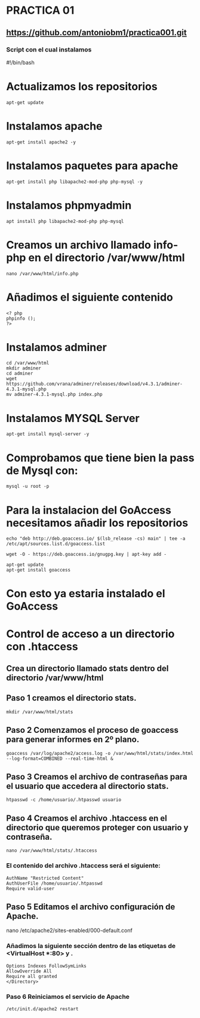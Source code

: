 # PRACTICA 01
## https://github.com/antoniobm1/practica001.git

### Script con el cual instalamos

#!/bin/bash
# Actualizamos los repositorios
```
apt-get update
```

# Instalamos apache
```
apt-get install apache2 -y
```

# Instalamos paquetes para apache
```
apt-get install php libapache2-mod-php php-mysql -y
```

# Instalamos phpmyadmin
```
apt install php libapache2-mod-php php-mysql
```

# Creamos un archivo llamado info-php en el directorio /var/www/html

```
nano /var/www/html/info.php
```

# Añadimos el siguiente contenido
```
<? php
phpinfo ();
?>
```

# Instalamos adminer
```
cd /var/www/html
mkdir adminer
cd adminer
wget https://github.com/vrana/adminer/releases/download/v4.3.1/adminer-4.3.1-mysql.php 
mv adminer-4.3.1-mysql.php index.php
```

# Instalamos MYSQL Server
```
apt-get install mysql-server -y
```

# Comprobamos que tiene bien la pass de Mysql con: 
```
mysql -u root -p
```

# Para la instalacion del GoAccess necesitamos añadir los repositorios
```
echo "deb http://deb.goaccess.io/ $(lsb_release -cs) main" | tee -a /etc/apt/sources.list.d/goaccess.list

wget -O - https://deb.goaccess.io/gnugpg.key | apt-key add -
```
```
apt-get update
apt-get install goaccess
```

# Con esto ya estaria instalado el GoAccess

# Control de acceso a un directorio con .htaccess
## Crea un directorio llamado stats dentro del directorio /var/www/html

## Paso 1 creamos el directorio stats.
```
mkdir /var/www/html/stats
```

## Paso 2 Comenzamos el proceso de goaccess para generar informes en 2º plano.
```
goaccess /var/log/apache2/access.log -o /var/www/html/stats/index.html --log-format=COMBINED --real-time-html &
```

## Paso 3 Creamos el archivo de contraseñas para el usuario que accedera al directorio stats.
```
htpasswd -c /home/usuario/.htpasswd usuario
```

## Paso 4 Creamos el archivo .htaccess en el directorio que queremos proteger con usuario y contraseña.
```
nano /var/www/html/stats/.htaccess
```

### El contenido del archivo .htaccess será el siguiente:
```AuthType Basic
AuthName "Restricted Content"
AuthUserFile /home/usuario/.htpasswd
Require valid-user
```

## Paso 5  Editamos el archivo configuración de Apache.
nano /etc/apache2/sites-enabled/000-default.conf

### Añadimos la siguiente sección dentro de las etiquetas de <VirtualHost *:80> y </VirtualHost>.
```<Directory "/var/www/html/stats">
Options Indexes FollowSymLinks
AllowOverride All
Require all granted
</Directory>
```


### Paso 6 Reiniciamos el servicio de Apache
```
/etc/init.d/apache2 restart
```
